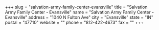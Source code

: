 +++
slug = "salvation-army-family-center-evansville"
title = "Salvation Army Family Center - Evansville"
name = "Salvation Army Family Center - Evansville"
address = "1040 N Fulton Ave"
city = "Evansville"
state = "IN"
postal = "47710"
website = ""
phone = "812-422-4673"
fax = ""
+++

